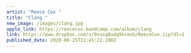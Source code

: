 ```yaml
---
artist: "Reece Cox "
title: "Clang "
new_image: /images/clang.jpg
apple_link: https://reececox.bandcamp.com/album/clang
link: https://www.dropbox.com/s/0xusq8udq9kcmxb/ReeceCox.zip?dl=1
published_date: 2020-08-25T22:45:22.288Z
---
```


